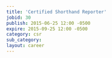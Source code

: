 ```yaml
---
title: 'Certified Shorthand Reporter'
jobid: 30
publish: 2015-06-25 12:00 -0500
expire: 2015-09-25 12:00 -0500
category: csr
sub_category: 
layout: career
---
```

